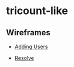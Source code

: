 # tricount-like

## Wireframes

- [Adding Users](https://wireframe.cc/08fvS2)

- [Resolve](https://wireframe.cc/4vGtTr)